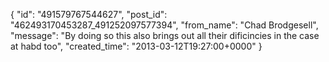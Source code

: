  {
   "id": "491579767544627",
   "post_id": "462493170453287_491252097577394",
   "from_name": "Chad Brodgesell",
   "message": "By doing so this also brings out all their dificincies in the case at habd too",
   "created_time": "2013-03-12T19:27:00+0000"
 }
